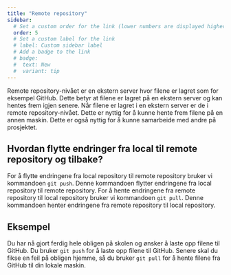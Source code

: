 ```yaml
---
title: "Remote repository"
sidebar:
  # Set a custom order for the link (lower numbers are displayed higher up)
  order: 5
  # Set a custom label for the link
  # label: Custom sidebar label
  # Add a badge to the link
  # badge:
  #  text: New
  #  variant: tip
---
```


Remote repository-nivået er en ekstern server hvor filene er lagret som for eksempel GitHub. Dette betyr at filene er lagret på en ekstern server og kan hentes frem igjen senere. Når filene er lagret i en ekstern server er de i remote repository-nivået. Dette er nyttig for å kunne hente frem filene på en annen maskin. Dette er også nyttig for å kunne samarbeide med andre på prosjektet.

## Hvordan flytte endringer fra local til remote repository og tilbake?

For å flytte endringene fra local repository til remote repository bruker vi kommandoen `git push`. Denne kommandoen flytter endringene fra local repository til remote repository. For å hente endringene fra remote repository til local repository bruker vi kommandoen `git pull`. Denne kommandoen henter endringene fra remote repository til local repository.

## Eksempel

Du har nå gjort ferdig hele obligen på skolen og ønsker å laste opp filene til GitHub. Du bruker `git push` for å laste opp filene til GitHub. Senere skal du fikse en feil på obligen hjemme, så du bruker `git pull` for å hente filene fra GitHub til din lokale maskin.
